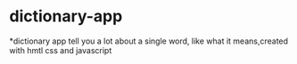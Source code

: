 # dictionary-app
*dictionary app tell you a lot about a single word, like what it means,created with  hmtl css and javascript
